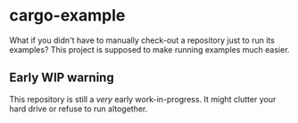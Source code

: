 # cargo-example

What if you didn't have to manually check-out a repository just to run its examples? This project is supposed to make running examples much easier.  

## Early WIP warning

This repository is still a *very* early work-in-progress. It might clutter your hard drive or refuse to run altogether.